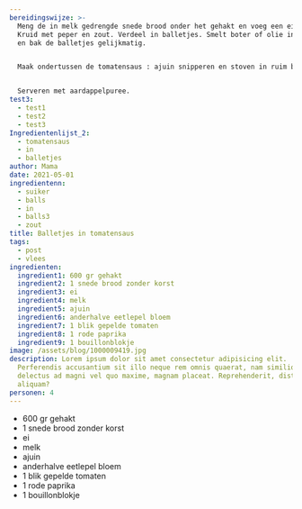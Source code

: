 ```yaml
---
bereidingswijze: >-
  Meng de in melk gedrengde snede brood onder het gehakt en voeg een ei toe.
  Kruid met peper en zout. Verdeel in balletjes. Smelt boter of olie in een pan
  en bak de balletjes gelijkmatig.


  Maak ondertussen de tomatensaus : ajuin snipperen en stoven in ruim boter samen met de in kleine stukjes gesneden paprika. Bloem toevoegen en tomaten (in stukjes) met bouillonblokje. Melk toevoegen (de helft van leeg blik tomaten) en laten doorkoken.


  Serveren met aardappelpuree.
test3:
  - test1
  - test2
  - test3
Ingredientenlijst_2:
  - tomatensaus
  - in
  - balletjes
author: Mama
date: 2021-05-01
ingredientenn:
  - suiker
  - balls
  - in
  - balls3
  - zout
title: Balletjes in tomatensaus
tags:
  - post
  - vlees
ingredienten:
  ingredient1: 600 gr gehakt
  ingredient2: 1 snede brood zonder korst
  ingredient3: ei
  ingredient4: melk
  ingredient5: ajuin
  ingredient6: anderhalve eetlepel bloem
  ingredient7: 1 blik gepelde tomaten
  ingredient8: 1 rode paprika
  ingredient9: 1 bouillonblokje
image: /assets/blog/1000009419.jpg
description: Lorem ipsum dolor sit amet consectetur adipisicing elit.
  Perferendis accusantium sit illo neque rem omnis quaerat, nam similique vitae
  delectus ad magni vel quo maxime, magnam placeat. Reprehenderit, distinctio
  aliquam?
personen: 4
---
```

* 600 gr gehakt
* 1 snede brood zonder korst
* ei
* melk
* ajuin
* anderhalve eetlepel bloem
* 1 blik gepelde tomaten
* 1 rode paprika
* 1 bouillonblokje